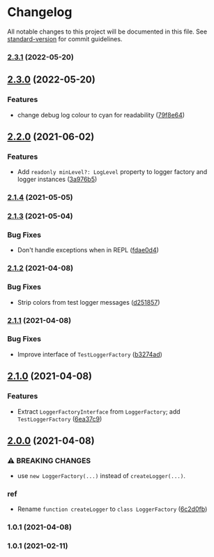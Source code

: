 # Changelog

All notable changes to this project will be documented in this file. See [standard-version](https://github.com/conventional-changelog/standard-version) for commit guidelines.

### [2.3.1](https://github.com/ailohq/logger/compare/v2.3.0...v2.3.1) (2022-05-20)

## [2.3.0](https://github.com/ailohq/logger/compare/v2.2.0...v2.3.0) (2022-05-20)


### Features

* change debug log colour to cyan for readability ([79f8e64](https://github.com/ailohq/logger/commit/79f8e64301743b8e38d32062f8fc7f1791b86440))

## [2.2.0](https://github.com/ailohq/logger/compare/v2.1.4...v2.2.0) (2021-06-02)


### Features

* Add `readonly minLevel?: LogLevel` property to logger factory and logger instances ([3a976b5](https://github.com/ailohq/logger/commit/3a976b5564a82c8a6844161c3277a36adbfe370c))

### [2.1.4](https://github.com/ailohq/logger/compare/v2.1.3...v2.1.4) (2021-05-05)

### [2.1.3](https://github.com/ailohq/logger/compare/v2.1.2...v2.1.3) (2021-05-04)


### Bug Fixes

* Don't handle exceptions when in REPL ([fdae0d4](https://github.com/ailohq/logger/commit/fdae0d4dbf6afd9c02577b0d81a2d821c44f8b95))

### [2.1.2](https://github.com/ailohq/logger/compare/v2.1.1...v2.1.2) (2021-04-08)


### Bug Fixes

* Strip colors from test logger messages ([d251857](https://github.com/ailohq/logger/commit/d2518575d98b510c5acceae379f91e04f9a9baab))

### [2.1.1](https://github.com/ailohq/logger/compare/v2.1.0...v2.1.1) (2021-04-08)


### Bug Fixes

* Improve interface of `TestLoggerFactory` ([b3274ad](https://github.com/ailohq/logger/commit/b3274adbd2aa6d8cc7571ede2c2ae09dc3bfcdaa))

## [2.1.0](https://github.com/ailohq/logger/compare/v2.0.0...v2.1.0) (2021-04-08)


### Features

* Extract `LoggerFactoryInterface` from `LoggerFactory`; add `TestLoggerFactory` ([6ea37c9](https://github.com/ailohq/logger/commit/6ea37c91eddf12ff0a55088a66a1f1d06f3f486a))

## [2.0.0](https://github.com/ailohq/logger/compare/v1.0.1...v2.0.0) (2021-04-08)


### ⚠ BREAKING CHANGES

* use `new LoggerFactory(...)` instead of `createLogger(...)`.

### ref

* Rename `function createLogger` to `class LoggerFactory` ([6c2d0fb](https://github.com/ailohq/logger/commit/6c2d0fb7de7a4f6ed50c25be3ca3ffdda411f014))

### 1.0.1 (2021-04-08)

### 1.0.1 (2021-02-11)
